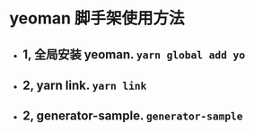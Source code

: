 # yeoman 脚手架使用方法


- ## 1, 全局安装 yeoman. ``` yarn global add yo ```

- ## 2, yarn link. ``` yarn link ```

- ## 2, generator-sample. ``` generator-sample ```
